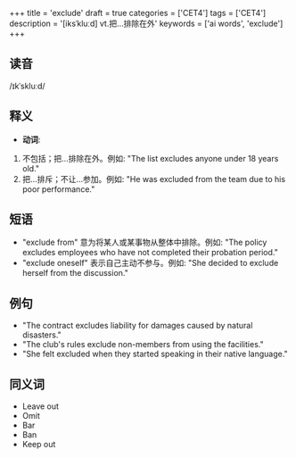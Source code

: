 +++
title = 'exclude'
draft = true
categories = ['CET4']
tags = ['CET4']
description = '[iksˈkluːd] vt.把…排除在外'
keywords = ['ai words', 'exclude']
+++

## 读音
/ɪkˈskluːd/

## 释义
- **动词**:
1. 不包括；把…排除在外。例如: "The list excludes anyone under 18 years old."
2. 把…排斥；不让…参加。例如: "He was excluded from the team due to his poor performance."

## 短语
- "exclude from" 意为将某人或某事物从整体中排除。例如: "The policy excludes employees who have not completed their probation period."
- "exclude oneself" 表示自己主动不参与。例如: "She decided to exclude herself from the discussion."

## 例句
- "The contract excludes liability for damages caused by natural disasters."
- "The club's rules exclude non-members from using the facilities."
- "She felt excluded when they started speaking in their native language."

## 同义词
- Leave out
- Omit
- Bar
- Ban
- Keep out
